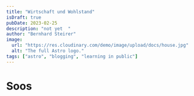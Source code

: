 ```yaml
---
title: "Wirtschaft und Wohlstand"
isDraft: true
pubDate: 2023-02-25
description: "not yet  "
author: "Bernhard Steirer"
image:
  url: "https://res.cloudinary.com/demo/image/upload/docs/house.jpg"
  alt: "The full Astro logo."
tags: ["astro", "blogging", "learning in public"]
---
```


# Soos
